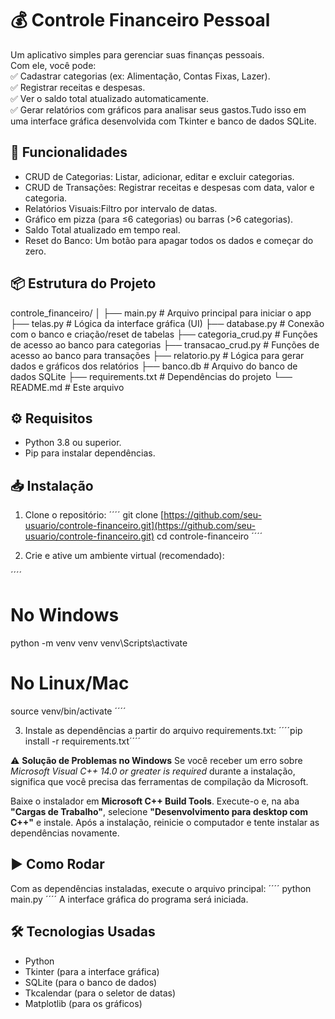 # 💰 Controle Financeiro Pessoal  
Um aplicativo simples para gerenciar suas finanças pessoais.   
Com ele, você pode:  
✅ Cadastrar categorias (ex: Alimentação, Contas Fixas, Lazer).  
✅ Registrar receitas e despesas.  
✅ Ver o saldo total atualizado automaticamente.  
✅ Gerar relatórios com gráficos para analisar seus gastos.Tudo isso em uma interface gráfica desenvolvida com Tkinter e banco de dados SQLite.  

## 🚀 Funcionalidades

- CRUD de Categorias: Listar, adicionar, editar e excluir categorias.
- CRUD de Transações: Registrar receitas e despesas com data, valor e categoria.
- Relatórios Visuais:Filtro por intervalo de datas.
- Gráfico em pizza (para ≤6 categorias) ou barras (>6 categorias).
- Saldo Total atualizado em tempo real.
- Reset do Banco: Um botão para apagar todos os dados e começar do zero.

## 📦 Estrutura do Projeto

controle_financeiro/
│
├── main.py               # Arquivo principal para iniciar o app
├── telas.py              # Lógica da interface gráfica (UI)
├── database.py           # Conexão com o banco e criação/reset de tabelas
├── categoria_crud.py     # Funções de acesso ao banco para categorias
├── transacao_crud.py     # Funções de acesso ao banco para transações
├── relatorio.py          # Lógica para gerar dados e gráficos dos relatórios
├── banco.db              # Arquivo do banco de dados SQLite
├── requirements.txt      # Dependências do projeto
└── README.md             # Este arquivo

## ⚙️ Requisitos
- Python 3.8 ou superior.
- Pip para instalar dependências.

## 📥 Instalação
1. Clone o repositório:
´´´´
git clone [https://github.com/seu-usuario/controle-financeiro.git](https://github.com/seu-usuario/controle-financeiro.git)
cd controle-financeiro
´´´´

2. Crie e ative um ambiente virtual (recomendado):

´´´´
# No Windows
python -m venv venv
venv\Scripts\activate

# No Linux/Mac
source venv/bin/activate
´´´´

3. Instale as dependências a partir do arquivo requirements.txt:
´´´´pip install -r requirements.txt´´´´

⚠️ **Solução de Problemas no Windows** Se você receber um erro sobre *Microsoft Visual C++ 14.0 or greater is required* durante a instalação, significa que você precisa das ferramentas de compilação da Microsoft.

Baixe o instalador em **Microsoft C++ Build Tools**.
Execute-o e, na aba **"Cargas de Trabalho"**, selecione **"Desenvolvimento para desktop com C++"** e instale.
Após a instalação, reinicie o computador e tente instalar as dependências novamente.

## ▶️ Como Rodar
Com as dependências instaladas, execute o arquivo principal:
´´´´
python main.py
´´´´
A interface gráfica do programa será iniciada.

## 🛠️ Tecnologias Usadas
- Python
- Tkinter (para a interface gráfica)
- SQLite (para o banco de dados)
- Tkcalendar (para o seletor de datas)
- Matplotlib (para os gráficos)